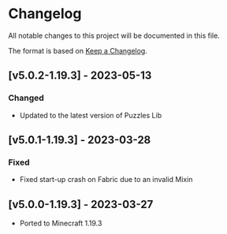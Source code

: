 # Changelog
All notable changes to this project will be documented in this file.

The format is based on [Keep a Changelog].

## [v5.0.2-1.19.3] - 2023-05-13
### Changed
- Updated to the latest version of Puzzles Lib

## [v5.0.1-1.19.3] - 2023-03-28
### Fixed
- Fixed start-up crash on Fabric due to an invalid Mixin

## [v5.0.0-1.19.3] - 2023-03-27
- Ported to Minecraft 1.19.3

[Keep a Changelog]: https://keepachangelog.com/en/1.0.0/
